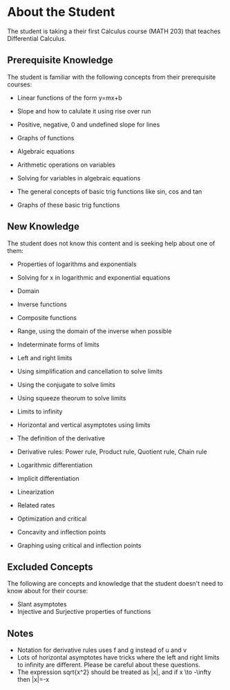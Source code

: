# About the Student

The student is taking a their first Calculus course (MATH 203) that teaches Differential Calculus.

## Prerequisite Knowledge

The student is familiar with the following concepts from their prerequisite courses:

 - Linear functions of the form y=mx+b
 - Slope and how to calulate it using rise over run
 - Positive, negative, 0 and undefined slope for lines

 - Graphs of functions

 - Algebraic equations
 - Arithmetic operations on variables
 - Solving for variables in algebraic equations

 - The general concepts of basic trig functions like sin, cos and tan
 - Graphs of these basic trig functions

## New Knowledge

The student does not know this content and is seeking help about one of them:

 - Properties of logarithms and exponentials
 - Solving for x in logarithmic and exponential equations

 - Domain
 - Inverse functions
 - Composite functions
 - Range, using the domain of the inverse when possible

 - Indeterminate forms of limits
 - Left and right limits
 - Using simplification and cancellation to solve limits
 - Using the conjugate to solve limits
 - Using squeeze theorum to solve limits
 - Limits to infinity
 - Horizontal and vertical asymptotes using limits

 - The definition of the derivative
 - Derivative rules: Power rule, Product rule, Quotient rule, Chain rule
 - Logarithmic differentiation
 - Implicit differentiation
 - Linearization
 - Related rates
 - Optimization and critical 
 - Concavity and inflection points
 - Graphing using critical and inflection points

## Excluded Concepts

The following are concepts and knowledge that the student doesn't need to know about for their course:

 - Slant asymptotes
 - Injective and Surjective properties of functions

## Notes

 - Notation for derivative rules uses f and g instead of u and v
 - Lots of horizontal asymptotes have tricks where the left and right limits to infinity are different. Please be careful about these questions.
 - The expression sqrt{x^2} should be treated as |x|, and if x \to -\infty then |x|=-x

